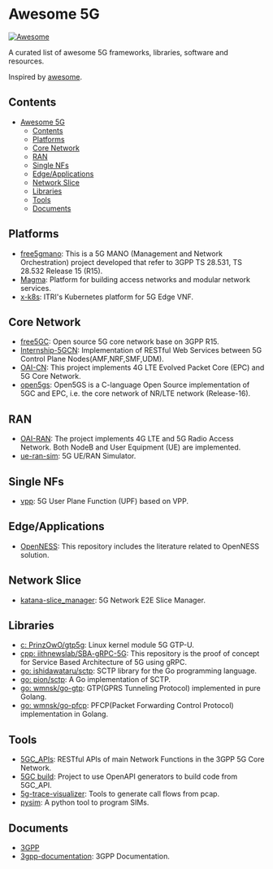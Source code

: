 # Awesome 5G

[![Awesome](https://cdn.rawgit.com/sindresorhus/awesome/d7305f38d29fed78fa85652e3a63e154dd8e8829/media/badge.svg)](https://github.com/sindresorhus/awesome)

A curated list of awesome 5G frameworks, libraries, software and resources.

Inspired by [awesome](https://github.com/sindresorhus/awesome).

## Contents

<!--ts-->
   * [Awesome 5G](#awesome-5g)
      * [Contents](#contents)
      * [Platforms](#platforms)
      * [Core Network](#core-network)
      * [RAN](#ran)
      * [Single NFs](#single-nfs)
      * [Edge/Applications](#edgeapplications)
      * [Network Slice](#network-slice)
      * [Libraries](#libraries)
      * [Tools](#tools)
      * [Documents](#documents)

<!-- Added by: calee, at: Wed Jul 15 13:52:35 UTC 2020 -->

<!--te-->

## Platforms

- [free5gmano](https://github.com/free5gmano/free5gmano): This is a 5G MANO (Management and Network Orchestration) project developed that refer to 3GPP TS 28.531, TS 28.532 Release 15 (R15).
- [Magma](https://github.com/facebookincubator/magma): Platform for building access networks and modular network services.
- [x-k8s](https://github.com/ITRI-ICL-Peregrine/x-k8s): ITRI's Kubernetes platform for 5G Edge VNF.

## Core Network

- [free5GC](https://github.com/free5gc/free5gc): Open source 5G core network base on 3GPP R15.
- [Internship-5GCN](https://github.com/bubblecounter/Internship-5GCN): Implementation of RESTful Web Services between 5G Control Plane Nodes(AMF,NRF,SMF,UDM).
- [OAI-CN](https://github.com/openairinterface): This project implements 4G LTE Evolved Packet Core (EPC) and 5G Core Network.
- [open5gs](https://github.com/acetcom/open5gs): Open5GS is a C-language Open Source implementation of 5GC and EPC, i.e. the core network of NR/LTE network (Release-16).

## RAN

- [OAI-RAN](https://gitlab.eurecom.fr/oai/openairinterface5g/): The project implements 4G LTE and 5G Radio Access Network. Both NodeB and User Equipment (UE) are implemented.
- [ue-ran-sim](https://github.com/aligungr/ue-ran-sim): 5G UE/RAN Simulator.

## Single NFs

- [vpp](https://github.com/travelping/vpp): 5G User Plane Function (UPF) based on VPP.

## Edge/Applications

- [OpenNESS](https://github.com/open-ness/specs): This repository includes the literature related to OpenNESS solution.

## Network Slice

- [katana-slice_manager](https://github.com/medianetlab/katana-slice_manager): 5G Network E2E Slice Manager.

## Libraries

- [c: PrinzOwO/gtp5g](https://github.com/PrinzOwO/gtp5g): Linux kernel module 5G GTP-U.
- [cpp: iithnewslab/SBA-gRPC-5G](https://github.com/iithnewslab/SBA-gRPC-5G): This repository is the proof of concept for Service Based Architecture of 5G using gRPC.
- [go: ishidawataru/sctp](https://github.com/ishidawataru/sctp): SCTP library for the Go programming language.
- [go: pion/sctp](https://github.com/pion/sctp): A Go implementation of SCTP.
- [go: wmnsk/go-gtp](https://github.com/wmnsk/go-gtp): GTP(GPRS Tunneling Protocol) implemented in pure Golang.
- [go: wmnsk/go-pfcp](https://github.com/wmnsk/go-pfcp): PFCP(Packet Forwarding Control Protocol) implementation in Golang.

## Tools

- [5GC_APIs](https://github.com/jdegre/5GC_APIs): RESTful APIs of main Network Functions in the 3GPP 5G Core Network.
- [5GC build](https://github.com/H21lab/5GC_build): Project to use OpenAPI generators to build code from 5GC_API.
- [5g-trace-visualizer](https://github.com/telekom/5g-trace-visualizer): Tools to generate call flows from pcap.
- [pysim](https://github.com/osmocom/pysim): A python tool to program SIMs.

## Documents

- [3GPP](https://www.3gpp.org/)
- [3gpp-documentation](https://github.com/emanuelfreitas/3gpp-documentation): 3GPP Documentation.
